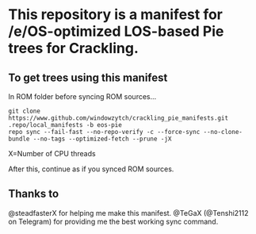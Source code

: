 # This repository is a manifest for /e/OS-optimized LOS-based Pie trees for Crackling.

## To get trees using this manifest
In ROM folder before syncing ROM sources...
```
git clone https://www.github.com/windowzytch/crackling_pie_manifests.git .repo/local_manifests -b eos-pie
repo sync --fail-fast --no-repo-verify -c --force-sync --no-clone-bundle --no-tags --optimized-fetch --prune -jX
```
X=Number of CPU threads

After this, continue as if you synced ROM sources.

## Thanks to
@steadfasterX for helping me make this manifest.
@TeGaX (@Tenshi2112 on Telegram) for providing me the best working sync command.
